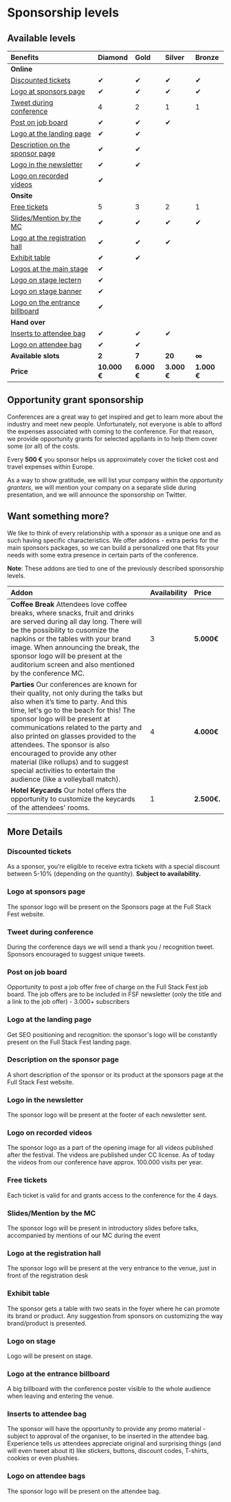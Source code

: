 # Sponsorship levels

## Available levels

| Benefits | Diamond | Gold | Silver | Bronze |
| :--- | :--- | :--- | :--- | :--- |
| **Online** |  |  |  |  |
| [Discounted tickets](sponsorship-levels.md#discounted-tickets) | ✔ | ✔ | ✔ | ✔ |
| [Logo at sponsors page](sponsorship-levels.md#logo-at-sponsors-page) | ✔ | ✔ | ✔ | ✔ |
| [Tweet during conference](sponsorship-levels.md#tweet-during-conference) | 4 | 2 | 1 | 1 |
| [Post on job board](sponsorship-levels.md#post-on-job-board) | ✔ | ✔ | ✔ |  |
| [Logo at the landing page](sponsorship-levels.md#logo-at-the-landing-page) | ✔ | ✔ |  |  |
| [Description on the sponsor page](sponsorship-levels.md#description-on-the-sponsor-page) | ✔ | ✔ |  |  |
| [Logo in the newsletter](sponsorship-levels.md#logo-in-the-newsletter) | ✔ | ✔ |  |  |
| [Logo on recorded videos](sponsorship-levels.md#logo-on-recorded-videos) | ✔ |  |  |  |
| **Onsite** |  |  |  |  |
| [Free tickets](sponsorship-levels.md#free-tickets) | 5 | 3 | 2 | 1 |
| [Slides/Mention by the MC](sponsorship-levels.md#slides-mention-by-the-mc) | ✔ | ✔ | ✔ | ✔ |
| [Logo at the registration hall](sponsorship-levels.md#logo-at-the-registration-hall) | ✔ | ✔ | ✔ |  |
| [Exhibit table](sponsorship-levels.md#exhibit-table) | ✔ | ✔ |  |  |
| [Logos at the main stage](sponsorship-levels.md#logos-projected-near-the-main-screen) | ✔ |  |  |  |
| [Logo on stage lectern](sponsorship-levels.md#logo-on-stage-lectern) | ✔ |  |  |  |
| [Logo on stage banner](sponsorship-levels.md#logo-on-stage-banner) | ✔ |  |  |  |
| [Logo on the entrance billboard](sponsorship-levels.md#logo-on-the-entrance-billboard) | ✔ |  |  |  |
| **Hand over** |  |  |  |  |
| [Inserts to attendee bag](sponsorship-levels.md#inserts-to-attendee-bag) | ✔ | ✔ | ✔ |  |
| [Logo on attendee bag](sponsorship-levels.md#logo-on-attendee-notebooks) | ✔ | ✔ |  |  |
| **Available slots** | **2** | **7** | **20** | **∞** |
| **Price** | **10.000 €** | **6.000 €** | **3.000 €** | **1.000 €** |

## Opportunity grant sponsorship

Conferences are a great way to get inspired and get to learn more about the industry and meet new people. Unfortunately, not everyone is able to afford the expenses associated with coming to the conference. For that reason, we provide opportunity grants for selected appliants in to help them cover some \(or all\) of the costs.

Every **500 €** you sponsor helps us approximately cover the ticket cost and travel expenses within Europe.

As a way to show gratitude, we will list your company within the _opportunity granters_, we will mention your company on a separate slide during presentation, and we will announce the sponsorship on Twitter.

## Want something more?

We like to think of every relationship with a sponsor as a unique one and as such having specific characteristics. We offer addons - extra perks for the main sponsors packages, so we can build a personalized one that fits your needs with some extra presence in certain parts of the conference.

**Note**: These addons are tied to one of the previously described sponsorship levels.

| Addon | Availability | Price |
| :--- | :--- | :--- |
| **Coffee Break**  Attendees love coffee breaks, where snacks, fruit and drinks are served during all day long. There will be the possibility to cusomize the napkins or the tables with your brand image. When announcing the break, the sponsor logo will be present at the auditorium screen and also mentioned by the conference MC. | 3 | **5.000€** |
| **Parties** Our conferences are known for their quality, not only during the talks but also when it’s time to party. And this time, let's go to the beach for this! The sponsor logo will be present at communications related to the party and also printed on glasses provided to the attendees. The sponsor is also encouraged to provide any other material \(like rollups\) and to suggest special activities to entertain the audience \(like a volleyball match\). | 4 | **4.000€** |
| **Hotel Keycards** Our hotel offers the opportunity to customize the keycards of the attendees' rooms. | 1 | **2.500€.** |

## More Details

### Discounted tickets

As a sponsor, you’re eligible to receive extra tickets with a special discount between 5-10% \(depending on the quantity\). **Subject to availability.**

### Logo at sponsors page

The sponsor logo will be present on the Sponsors page at the Full Stack Fest website.

### Tweet during conference

During the conference days we will send a thank you / recognition tweet. Sponsors encouraged to suggest unique tweets.

### Post on job board

Opportunity to post a job offer free of charge on the Full Stack Fest job board. The job offers are to be included in FSF newsletter \(only the title and a link to the job offer\) - 3.000+ subscribers

### Logo at the landing page

Get SEO positioning and recognition: the sponsor's logo will be constantly present on the Full Stack Fest landing page.

### Description on the sponsor page

A short description of the sponsor or its product at the sponsors page at the Full Stack Fest website.

### Logo in the newsletter

The sponsor logo will be present at the footer of each newsletter sent.

### Logo on recorded videos

The sponsor logo as a part of the opening image for all videos published after the festival. The videos are published under CC license. As of today the videos from our conference have approx. 100.000 visits per year.

### Free tickets

Each ticket is valid for and grants access to the conference for the 4 days.

### Slides/Mention by the MC

The sponsor logo will be present in introductory slides before talks, accompanied by mentions of our MC during the event

### Logo at the registration hall

The sponsor logo will be present at the very entrance to the venue, just in front of the registration desk

### Exhibit table

The sponsor gets a table with two seats in the foyer where he can promote its brand or product. Any suggestion from sponsors on customizing the way brand/product is presented.

### Logo on stage

Logo will be present on stage.

### Logo at the entrance billboard

A big billboard with the conference poster visible to the whole audience when leaving and entering the venue.

### Inserts to attendee bag

The sponsor will have the opportunity to provide any promo material - subject to approval of the organiser, to be inserted in the attendee bag. Experience tells us attendees appreciate original and surprising things \(and will even tweet about it\) like stickers, buttons, discount codes, T-shirts, cookies or even plushies.

### Logo on attendee bags

The sponsor logo will be present on the attendee bag.

